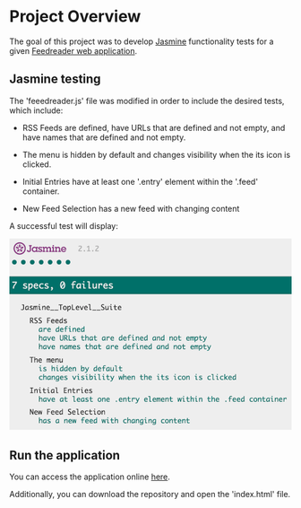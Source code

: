 # Project Overview
The goal of this project was to develop [Jasmine](http://jasmine.github.io) functionality tests for
a given [Feedreader web application](https://github.com/udacity/frontend-nanodegree-mobile-portfolio). 


## Jasmine testing 
The 'feeedreader.js' file was modified in order to include the desired tests, which include: 

- RSS Feeds are defined, have URLs that are defined and not empty, and have names that are 
defined and not empty.

- The menu is hidden by default and changes visibility when the its icon is clicked.

- Initial Entries have at least one '.entry' element within the '.feed' container.

- New Feed Selection has a new feed with changing content

A successful test will display: 

![Alt text](/img/goodtest.png?raw=true "Optional Title")

## Run the application 
You can access the application online [here](https://miguelamartinez.github.io/feedreader-testing/). 

Additionally, you can download the repository and open the 'index.html' file.







